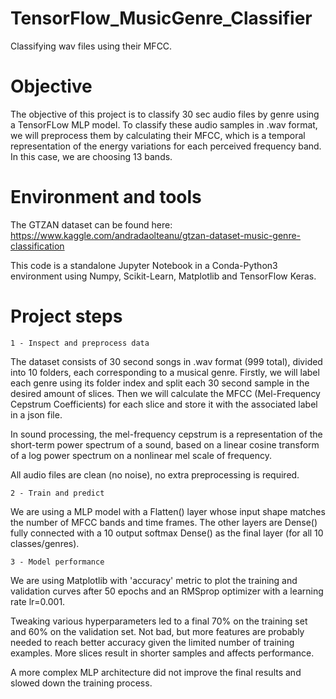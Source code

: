 # TensorFlow_MusicGenre_Classifier
Classifying wav files using their MFCC.

# Objective

The objective of this project is to classify 30 sec audio files by genre using a TensorFLow MLP model. To classify these audio samples in .wav format, we will preprocess them by calculating their MFCC, which is a temporal representation of the energy variations for each perceived frequency band. In this case, we are choosing 13 bands.

# Environment and tools

The GTZAN dataset can be found here:
https://www.kaggle.com/andradaolteanu/gtzan-dataset-music-genre-classification

This code is a standalone Jupyter Notebook in a Conda-Python3 environment using Numpy, Scikit-Learn, Matplotlib and TensorFlow Keras.

# Project steps

	1 - Inspect and preprocess data
	
The dataset consists of 30 second songs in .wav format (999 total), divided into 10 folders, each corresponding to a musical genre. Firstly, we will label each genre using its folder index and split each 30 second sample in the desired amount of slices. Then we will calculate the MFCC (Mel-Frequency Cepstrum Coefficients) for each slice and store it with the associated label in a json file.

In sound processing, the mel-frequency cepstrum is a representation of the short-term power spectrum of a sound, based on a linear cosine transform of a log power spectrum on a nonlinear mel scale of frequency.

All audio files are clean (no noise), no extra preprocessing is required. 

	2 - Train and predict
	
We are using a MLP model with a Flatten() layer whose input shape matches the number of MFCC bands and time frames. The other layers are Dense() fully connected with a 10 output softmax Dense() as the final layer (for all 10 classes/genres).

	3 - Model performance
	
We are using Matplotlib with 'accuracy' metric to plot the training and validation curves after 50 epochs and an RMSprop optimizer with a learning rate lr=0.001.

Tweaking various hyperparameters led to a final 70% on the training set and 60% on the validation set. Not bad, but more features are probably needed to reach better accuracy given the limited number of training examples. More slices result in shorter samples and affects performance. 

A more complex MLP architecture did not improve the final results and slowed down the training process.
